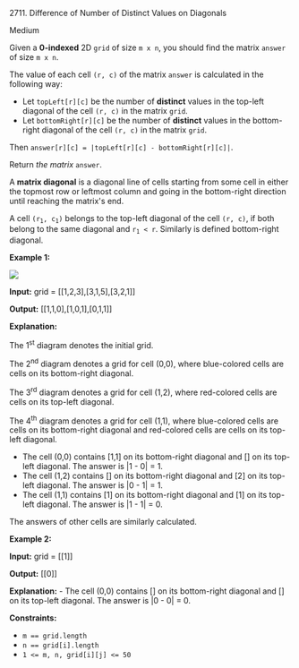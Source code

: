 2711\. Difference of Number of Distinct Values on Diagonals

Medium

Given a **0-indexed** 2D `grid` of size `m x n`, you should find the matrix `answer` of size `m x n`.

The value of each cell `(r, c)` of the matrix `answer` is calculated in the following way:

*   Let `topLeft[r][c]` be the number of **distinct** values in the top-left diagonal of the cell `(r, c)` in the matrix `grid`.
*   Let `bottomRight[r][c]` be the number of **distinct** values in the bottom-right diagonal of the cell `(r, c)` in the matrix `grid`.

Then `answer[r][c] = |topLeft[r][c] - bottomRight[r][c]|`.

Return _the matrix_ `answer`.

A **matrix diagonal** is a diagonal line of cells starting from some cell in either the topmost row or leftmost column and going in the bottom-right direction until reaching the matrix's end.

A cell <code>(r<sub>1</sub>, c<sub>1</sub>)</code> belongs to the top-left diagonal of the cell `(r, c)`, if both belong to the same diagonal and <code>r<sub>1</sub> < r</code>. Similarly is defined bottom-right diagonal.

**Example 1:**

![](https://leetcode-in-java.github.io/src/main/java/g2701_2800/s2711_difference_of_number_of_distinct_values_on_diagonals/ex2.png)

**Input:** grid = [[1,2,3],[3,1,5],[3,2,1]]

**Output:** [[1,1,0],[1,0,1],[0,1,1]]

**Explanation:** 

The 1<sup>st</sup> diagram denotes the initial grid. 

The 2<sup>nd</sup> diagram denotes a grid for cell (0,0), where blue-colored cells are cells on its bottom-right diagonal. 

The 3<sup>rd</sup> diagram denotes a grid for cell (1,2), where red-colored cells are cells on its top-left diagonal. 

The 4<sup>th</sup> diagram denotes a grid for cell (1,1), where blue-colored cells are cells on its bottom-right diagonal and red-colored cells are cells on its top-left diagonal. 
- The cell (0,0) contains [1,1] on its bottom-right diagonal and [] on its top-left diagonal. The answer is |1 - 0| = 1. 
- The cell (1,2) contains [] on its bottom-right diagonal and [2] on its top-left diagonal. The answer is |0 - 1| = 1. 
- The cell (1,1) contains [1] on its bottom-right diagonal and [1] on its top-left diagonal. The answer is |1 - 1| = 0. 

The answers of other cells are similarly calculated.

**Example 2:**

**Input:** grid = [[1]]

**Output:** [[0]]

**Explanation:** - The cell (0,0) contains [] on its bottom-right diagonal and [] on its top-left diagonal. The answer is |0 - 0| = 0.

**Constraints:**

*   `m == grid.length`
*   `n == grid[i].length`
*   `1 <= m, n, grid[i][j] <= 50`